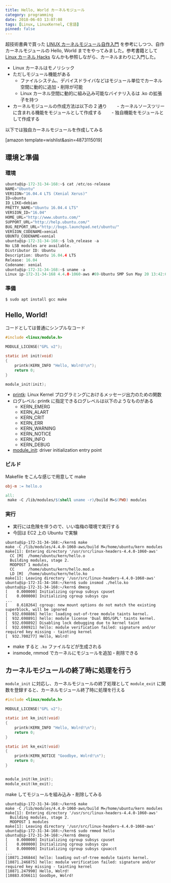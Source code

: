 ```yaml
---
title: Hello, World カーネルモジュール
category: programming
date: 2018-06-03 13:07:08
tags: [Linux, LinuxKernel, C言語]
pinned: false
---
```


超技術書典で買った [LINUX カーネルモジュール自作入門](http://uchan.hateblo.jp/entry/2017/03/22/074801) を参考にしつつ、自作カーネルモジュールの Hello, World までをやってみました。参考書籍として [Linux カーネル Hacks](https://amzn.to/2LWHRjE) なんかも参照しながら、カーネルまわりに入門した。

- Linux カーネルはモノリシック
- ただしモジュール機能がある
  - ファイルシステム、デバイスドライバなどはモジュール単位でカーネル空間に動的に追加・削除が可能
  - Linux カーネル空間に動的に組み込み可能なバイナリ入るは .ko の拡張子を持つ
- カーネルモジュールの作成方法は以下の 2 通り
  　　- カーネルソースツリーに含まれる機能をモジュールとして作成する
  　　- 独自機能をモジュールとして作成する

以下では独自カーネルモジュールを作成してみる

[amazon template=wishlist&asin=4873115019]

## 環境と準備

### 環境

```c
ubuntu@ip-172-31-34-168:~$ cat /etc/os-release
NAME="Ubuntu"
VERSION="16.04.4 LTS (Xenial Xerus)"
ID=ubuntu
ID_LIKE=debian
PRETTY_NAME="Ubuntu 16.04.4 LTS"
VERSION_ID="16.04"
HOME_URL="http://www.ubuntu.com/"
SUPPORT_URL="http://help.ubuntu.com/"
BUG_REPORT_URL="http://bugs.launchpad.net/ubuntu/"
VERSION_CODENAME=xenial
UBUNTU_CODENAME=xenial
ubuntu@ip-172-31-34-168:~$ lsb_release -a
No LSB modules are available.
Distributor ID: Ubuntu
Description: Ubuntu 16.04.4 LTS
Release: 16.04
Codename: xenial
ubuntu@ip-172-31-34-168:~$ uname -a
Linux ip-172-31-34-168 4.4.0-1060-aws #69-Ubuntu SMP Sun May 20 13:42:07 UTC 2018 x86_64 x86_64 x86_64 GNU/Linux
```

### 準備

```
$ sudo apt install gcc make
```

## Hello, World!

コードとしては普通にシンプルなコード

```c
#include <linux/module.h>

MODULE_LICENSE("GPL v2");

static int init(void)
{
    printk(KERN_INFO "Hello, Wolrd!\n");
    return 0;
}

module_init(init);
```

- [printk](https://en.wikipedia.org/wiki/Printk): Linux Kernel プログラミングにおけるメッセージ出力のための関数
- ログレベル: printk に指定できるログレベルは以下のようなものがある
  - KERN_EMERG
  - KERN_ALART
  - KERN_CRIT
  - KERN_ERR
  - KERN_WARNING
  - KERN_NOTICE
  - KERN_INFO
  - KERN_DEBUG
- [module_init](https://elixir.bootlin.com/linux/v4.4/source/include/linux/module.h#L77): driver initialization entry point

### ビルド

Makefile をこんな感じで用意して make

```makefile
obj-m := hello.o

all:
 make -C /lib/modules/$(shell uname -r)/build M=$(PWD) modules
```

### 実行

- 実行には危険を伴うので、いい塩梅の環境で実行する
- 今回は EC2 上の Ubuntu で実験

```
ubuntu@ip-172-31-34-168:~/kern$ make
make -C /lib/modules/4.4.0-1060-aws/build M=/home/ubuntu/kern modules
make[1]: Entering directory '/usr/src/linux-headers-4.4.0-1060-aws'
  CC [M]  /home/ubuntu/kern/hello.o
  Building modules, stage 2.
  MODPOST 1 modules
  CC      /home/ubuntu/kern/hello.mod.o
  LD [M]  /home/ubuntu/kern/hello.ko
make[1]: Leaving directory '/usr/src/linux-headers-4.4.0-1060-aws'
ubuntu@ip-172-31-34-168:~/kern$ sudo insmod ./hello.ko
ubuntu@ip-172-31-34-168:~/kern$ dmesg
[    0.000000] Initializing cgroup subsys cpuset
[    0.000000] Initializing cgroup subsys cpu
...
[    8.618264] cgroup: new mount options do not match the existing superblock, will be ignored
[  932.698886] hello: loading out-of-tree module taints kernel.
[  932.698891] hello: module license 'Dual BDS/GPL' taints kernel.
[  932.698892] Disabling lock debugging due to kernel taint
[  932.698921] hello: module verification failed: signature and/or required key missing - tainting kernel
[  932.700277] Hello, Wolrd!
```

- make すると `.ko` ファイルなどが生成される
- insmode, rmmod でカーネルにモジュールを追加・削除できる

## カーネルモジュールの終了時に処理を行う

`module_init` に対応し、カーネルモジュールの終了処理として `module_exit` に関数を登録すると、カーネルモジュール終了時に処理を行える

```c
#include <linux/module.h>

MODULE_LICENSE("GPL v2");

static int km_init(void)
{
    printk(KERN_INFO "Hello, Wolrd!\n");
    return 0;
}

static int km_exit(void)
{
    printk(KERN_NOTICE "Goodbye, Wolrd!\n");
    return 0;
}


module_init(km_init);
module_exit(km_exit);
```

make してモジュールを組み込み・削除してみる

```
ubuntu@ip-172-31-34-168:~/kern$ make
make -C /lib/modules/4.4.0-1060-aws/build M=/home/ubuntu/kern modules
make[1]: Entering directory '/usr/src/linux-headers-4.4.0-1060-aws'
  Building modules, stage 2.
  MODPOST 1 modules
make[1]: Leaving directory '/usr/src/linux-headers-4.4.0-1060-aws'
ubuntu@ip-172-31-34-168:~/kern$ sudo rmmod hello
ubuntu@ip-172-31-34-168:~/kern$ dmesg
[    0.000000] Initializing cgroup subsys cpuset
[    0.000000] Initializing cgroup subsys cpu
[    0.000000] Initializing cgroup subsys cpuacct
...
[10871.246844] hello: loading out-of-tree module taints kernel.
[10871.246875] hello: module verification failed: signature and/or required key missing - tainting kernel
[10871.247990] Hello, Wolrd!
[10883.036611] Goodbye, Wolrd!
```
